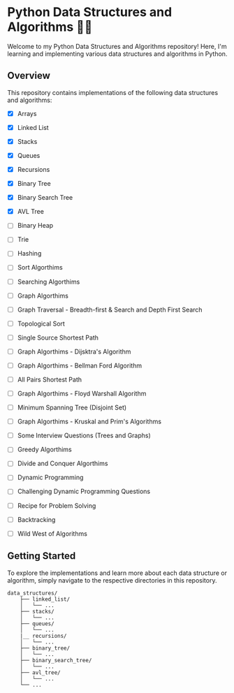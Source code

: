 # Python Data Structures and Algorithms 🐍💡

Welcome to my Python Data Structures and Algorithms repository! Here, I'm learning and implementing various data structures and algorithms in Python.

## Overview

This repository contains implementations of the following data structures and algorithms:

- [x] Arrays
- [x] Linked List
- [x] Stacks
- [x] Queues
- [x] Recursions
- [x] Binary Tree
- [x] Binary Search Tree
- [x] AVL Tree
- [ ] Binary Heap
- [ ] Trie
- [ ] Hashing
- [ ] Sort Algorthims
- [ ] Searching Algorthims
- [ ] Graph Algorthims
- [ ] Graph Traversal - Breadth-first & Search and Depth First Search
- [ ] Topological Sort
- [ ] Single Source Shortest Path
- [ ] Graph Algorthims - Dijsktra's Algorithm
- [ ] Graph Algorthims - Bellman Ford Algorithm
- [ ] All Pairs Shortest Path
- [ ] Graph Algorthims - Floyd Warshall Algorithm
- [ ] Minimum Spanning Tree (Disjoint Set)
- [ ] Graph Algorthims - Kruskal and Prim's Algorithms

- [ ] Some Interview Questions (Trees and Graphs)

- [ ] Greedy Algorthims
- [ ] Divide and Conquer Algorthims
- [ ] Dynamic Programming

- [ ] Challenging Dynamic Programming Questions
- [ ] Recipe for Problem Solving

- [ ] Backtracking
- [ ] Wild West of Algorithms

## Getting Started

To explore the implementations and learn more about each data structure or algorithm, simply navigate to the respective directories in this repository.

```plaintext
data_structures/
    ├── linked_list/
    │   └── ...
    ├── stacks/
    │   └── ...
    ├── queues/
    │   └── ...
    |__ recursions/
    │   └── ...
    ├── binary_tree/
    │   └── ...
    ├── binary_search_tree/
    │   └── ...
    ├── avl_tree/
    │   └── ...
    └── ...
```
